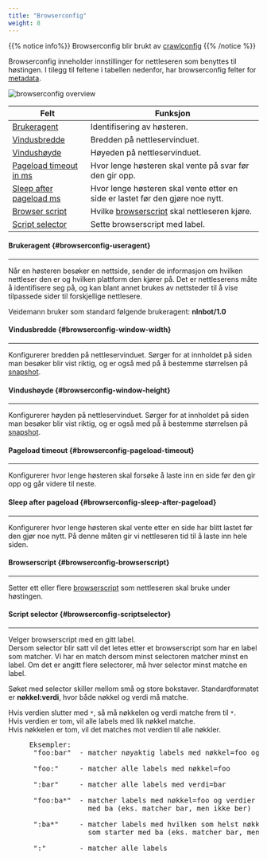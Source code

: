 ```yaml
---
title: "Browserconfig"
weight: 8
---
```


{{% notice info%}}
Browserconfig blir brukt av [crawlconfig](../crawlconfig)
{{% /notice %}}  


Browserconfig inneholder innstillinger for nettleseren som benyttes til høstingen. I tilegg til feltene i tabellen
nedenfor, har browserconfig  felter for [metadata](../#veidemann-meta).


![browserconfig overview](/veidemann/docs/img/browserconfig/veidemann_dashboard_browserconfig_overview.png)


 Felt                                                          | Funksjon
---------------------------------------------------------------|-----------------------------------------------------------------------------
[Brukeragent](#browserconfig-useragent)                        | Identifisering av høsteren.
[Vindusbredde](#browserconfig-window-width)                    | Bredden på nettleservinduet.
[Vindushøyde](#browserconfig-window-height)                    | Høyeden på nettleservinduet.
[Pageload timeout in ms](#browserconfig-pageload-timeout)      | Hvor lenge høsteren skal vente på svar før den gir opp.
[Sleep after pageload ms](#browserconfig-sleep-after-pageload) | Hvor lenge høsteren skal vente etter en side er lastet før den gjøre noe nytt.
[Browser script](#browserconfig-browserscript)                 | Hvilke [browserscript](../browserscript) skal nettleseren kjøre.
[Script selector](#browserconfig-scriptselector)               | Sette browserscript med label.  


#### Brukeragent {#browserconfig-useragent}
-------------------------------------------

Når en høsteren besøker en nettside, sender de informasjon om hvilken nettleser den er og 
hvilken plattform den kjører på. Det er nettleserens måte å identifisere seg på, og kan blant annet brukes av
nettsteder til å vise tilpassede sider til forskjellige nettlesere.

Veidemann bruker som standard følgende brukeragent: **nlnbot/1.0**

#### Vindusbredde {#browserconfig-window-width}
-----------------------------------------------
Konfigurerer bredden på nettleservinduet. Sørger for at innholdet på siden man besøker blir vist riktig, og er også med
på å bestemme størrelsen på [snapshot](../crawlconfig/#crawlconfig-create-snapshot). 


#### Vindushøyde {#browserconfig-window-height}
-----------------------------------------------
Konfigurerer høyden på nettleservinduet. Sørger for at innholdet på siden man besøker blir vist riktig, og er også med
på å bestemme størrelsen på [snapshot](../crawlconfig/#crawlconfig-create-snapshot).


#### Pageload timeout {#browserconfig-pageload-timeout}
-------------------------------------------------------
Konfigurerer hvor lenge høsteren skal forsøke å laste inn en side før den gir opp og går videre til neste.

#### Sleep after pageload {#browserconfig-sleep-after-pageload}
-----------------------------------------------------------------
Konfigurerer hvor lenge høsteren skal vente etter en side har blitt lastet før den gjør noe nytt. På denne måten gir vi
nettleseren tid til å laste inn hele siden.

#### Browserscript {#browserconfig-browserscript}
--------------------------------------------------
Setter ett eller flere [browserscript](../browserscript) som nettleseren skal bruke under høstingen. 

#### Script selector {#browserconfig-scriptselector}
----------------------------------------------------

Velger browserscript med en gitt label.  
Dersom selector blir satt vil det letes etter et browserscript som har en label som matcher.
Vi har en match dersom minst selectoren matcher minst en label. Om det er angitt flere selectorer, må hver selector
minst matche en label.  

Søket med selector skiller mellom små og store bokstaver. Standardformatet er **nøkkel:verdi**, 
hvor både nøkkel og verdi må matche.

Hvis verdien slutter med <code>&ast;</code>, så må nøkkelen og verdi matche frem til <code>&ast;</code>.  
Hvis verdien er tom, vil alle labels med lik nøkkel matche.  
Hvis nøkkelen er tom, vil det matches mot verdien til alle nøkkler.

<pre>
     Eksempler:  
      "foo:bar"  - matcher nøyaktig labels med nøkkel=foo og verdi=bar  
        
      "foo:"     - matcher alle labels med nøkkel=foo  
        
      ":bar"     - matcher alle labels med verdi=bar  
        
      "foo:ba*"  - matcher labels med nøkkel=foo og verdier som starter 
                   med ba (eks. matcher bar, men ikke ber)  
                     
      ":ba*"     - matcher labels med hvilken som helst nøkkel og verdier 
                   som starter med ba (eks. matcher bar, men ikke ber)  
                     
      ":"        - matcher alle labels
</pre>
